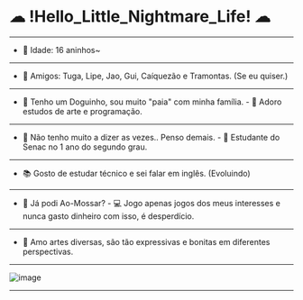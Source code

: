 # ☁ !Hello_Little_Nightmare_Life! ☁ 
__________________________________________________________________________________________________________________________
- 💖 Idade: 16 aninhos~
-------------------------------------------------------------------------------------------------------------------------
- 🌱 Amigos: Tuga, Lipe, Jao, Gui, Caíquezão e Tramontas. (Se eu quiser.)
-------------------------------------------------------------------------------------------------------------------------
- 🐶 Tenho um Doguinho, sou muito "paia" com minha família. - 🤔 Adoro estudos de arte e programação.
-------------------------------------------------------------------------------------------------------------------------
- 💬 Não tenho muito a dizer as vezes.. Penso demais. - 🦖 Estudante do Senac no 1 ano do segundo grau.
--------------------------------------------------------------------------------------------------------------------------
- 📚 Gosto de estudar técnico e sei falar em inglês. (Evoluindo)
--------------------------------------------------------------------------------------------------------------------------
- 🍔 Já podi Ao-Mossar? - 💻 Jogo apenas jogos dos meus interesses e nunca gasto dinheiro com isso, é desperdício.
--------------------------------------------------------------------------------------------------------------------------
- 🎨 Amo artes diversas, são tão expressivas e bonitas em diferentes perspectivas.
__________________________________________________________________________________________________________________________
![image](https://github.com/BatataDeCodigos/BatataDeCodigos/assets/134552777/45e69080-4ebe-4d25-9252-2749eba269e3)


__________________________________________________________________________________________________________________________




